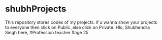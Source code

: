 # shubhProjects
This repository stores codes of my projects. if u wanna show your projects to everyone then click on Public ,else click on Private.
Hlo, Shubhendra Singh here,
#Profession 
teacher
#age
25